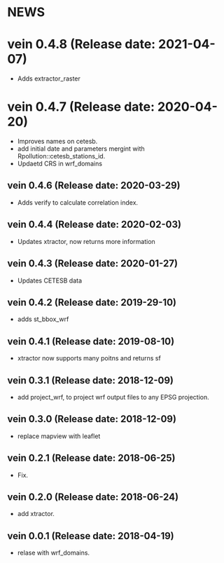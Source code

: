 NEWS
===========

# vein 0.4.8 (Release date: 2021-04-07)

- Adds extractor_raster

# vein 0.4.7 (Release date: 2020-04-20)

- Improves names on cetesb.
- add initial date and parameters mergint with Rpollution::cetesb_stations_id.
- Updaetd CRS in wrf_domains 

## vein 0.4.6 (Release date: 2020-03-29)

- Adds verify to calculate correlation index.

## vein 0.4.4 (Release date: 2020-02-03)

- Updates xtractor, now returns more information

## vein 0.4.3 (Release date: 2020-01-27)

- Updates CETESB data

## vein 0.4.2 (Release date: 2019-29-10)

- adds st_bbox_wrf

## vein 0.4.1 (Release date: 2019-08-10)

- xtractor now supports many poitns and returns sf

## vein 0.3.1 (Release date: 2018-12-09)

- add project_wrf, to project wrf output files to any EPSG projection.

## vein 0.3.0 (Release date: 2018-12-09)

- replace mapview with leaflet

## vein 0.2.1 (Release date: 2018-06-25)

- Fix.

## vein 0.2.0 (Release date: 2018-06-24)

- add xtractor.

## vein 0.0.1 (Release date: 2018-04-19)

- relase with wrf_domains.

